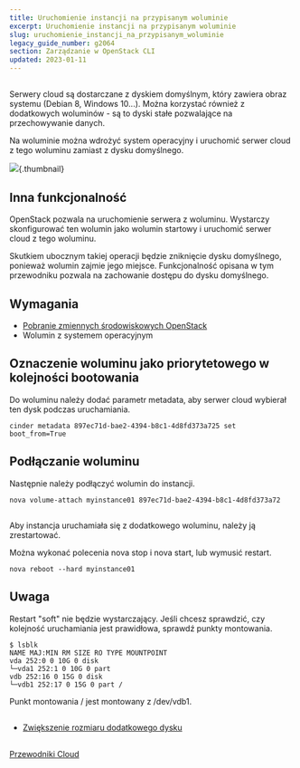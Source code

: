```yaml
---
title: Uruchomienie instancji na przypisanym woluminie
excerpt: Uruchomienie instancji na przypisanym woluminie
slug: uruchomienie_instancji_na_przypisanym_woluminie
legacy_guide_number: g2064
section: Zarządzanie w OpenStack CLI
updated: 2023-01-11
---
```



## 
Serwery cloud są dostarczane z dyskiem domyślnym, który zawiera obraz systemu (Debian 8, Windows 10...). Można korzystać również z dodatkowych woluminów - są to dyski stałe pozwalające na przechowywanie danych. 

Na woluminie można wdrożyć system operacyjny i uruchomić serwer cloud z tego woluminu zamiast z dysku domyślnego.

![](images/img_3704.jpg){.thumbnail}

## Inna funkcjonalność
OpenStack pozwala na uruchomienie serwera z woluminu. Wystarczy skonfigurować ten wolumin jako wolumin startowy i uruchomić serwer cloud z tego woluminu. 

Skutkiem ubocznym takiej operacji będzie zniknięcie dysku domyślnego, ponieważ wolumin zajmie jego miejsce. Funkcjonalność opisana w tym przewodniku pozwala na zachowanie dostępu do dysku domyślnego.


## Wymagania

- [Pobranie zmiennych środowiskowych OpenStack]({legacy}1852)
- Wolumin z systemem operacyjnym




## Oznaczenie woluminu jako priorytetowego w kolejności bootowania
Do woluminu należy dodać parametr metadata, aby serwer cloud wybierał ten dysk podczas uruchamiania. 


```
cinder metadata 897ec71d-bae2-4394-b8c1-4d8fd373a725 set boot_from=True
```




## Podłączanie woluminu
Następnie należy podłączyć wolumin do instancji. 


```
nova volume-attach myinstance01 897ec71d-bae2-4394-b8c1-4d8fd373a72
```




## 
Aby instancja uruchamiała się z dodatkowego woluminu, należy ją zrestartować. 

Można wykonać polecenia nova stop i nova start, lub wymusić restart.


```
nova reboot --hard myinstance01
```



## Uwaga
Restart "soft" nie będzie wystarczający.
Jeśli chcesz sprawdzić, czy kolejność uruchamiania jest prawidłowa, sprawdź punkty montowania. 


```
$ lsblk
NAME MAJ:MIN RM SIZE RO TYPE MOUNTPOINT
vda 252:0 0 10G 0 disk
└─vda1 252:1 0 10G 0 part
vdb 252:16 0 15G 0 disk
└─vdb1 252:17 0 15G 0 part /
```


Punkt montowania / jest montowany z /dev/vdb1.


## 

- [Zwiększenie rozmiaru dodatkowego dysku]({legacy}1865)




## 
[Przewodniki Cloud]({legacy}1785)

